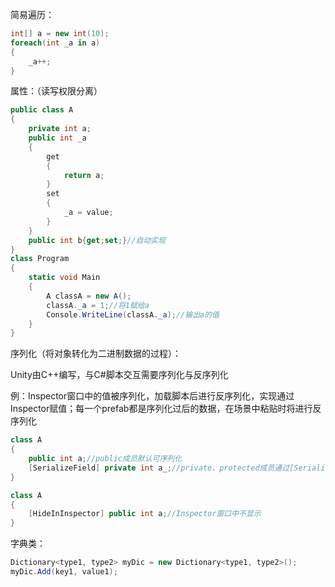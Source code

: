 简易遍历： 

```C#
int[] a = new int(10);
foreach(int _a in a)
{
    _a++;
}
``` 

属性：（读写权限分离） 

```C#
public class A
{
    private int a;
    public int _a
    {
        get
        {
            return a;
        }
        set
        {
            _a = value;
        }
    }
    public int b{get;set;}//自动实现
}
class Program
{
    static void Main
    {
        A classA = new A();
        classA._a = 1;//将1赋给a
        Console.WriteLine(classA._a);//输出a的值
    }
}
``` 

序列化（将对象转化为二进制数据的过程）： 

Unity由C++编写，与C#脚本交互需要序列化与反序列化 

例：Inspector窗口中的值被序列化，加载脚本后进行反序列化，实现通过Inspector赋值；每一个prefab都是序列化过后的数据，在场景中粘贴时将进行反序列化 

```C#
class A
{
    public int a;//public成员默认可序列化
    [SerializeField] private int a_;//private、protected成员通过[SerializeField]实现可序列化（在Inspector窗口中显示及修改）
}
``` 

```C#
class A
{
    [HideInInspector] public int a;//Inspector窗口中不显示
}
``` 

字典类： 

```C#
Dictionary<type1, type2> myDic = new Dictionary<type1, type2>();
myDic.Add(key1, value1);
```